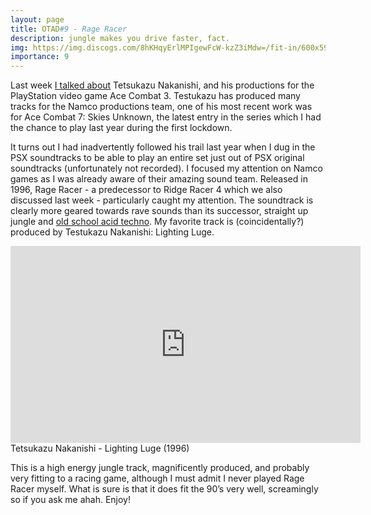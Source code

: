 ```yaml
---
layout: page
title: OTAD#9 - Rage Racer
description: jungle makes you drive faster, fact.
img: https://img.discogs.com/8hKHqyErlMPIgewFcW-kzZ3iMdw=/fit-in/600x597/filters:strip_icc():format(jpeg):mode_rgb():quality(90)/discogs-images/R-4750987-1374785077-8804.jpeg.jpg
importance: 9
---
```


Last week [I talked about](/music/8_otad/) Tetsukazu Nakanishi, and his productions for the PlayStation video game Ace Combat 3. Testukazu has produced many tracks for the Namco productions team, one of his most recent work was for Ace Combat 7: Skies Unknown, the latest entry in the series which I had the chance to play last year during the first lockdown.

It turns out I had inadvertently followed his trail last year when I dug in the PSX soundtracks to be able to play an entire set just out of PSX original soundtracks (unfortunately not recorded). I focused my attention on Namco games as I was already aware of their amazing sound team. Released in 1996, Rage Racer - a predecessor to Ridge Racer 4 which we also discussed last week - particularly caught my attention. The soundtrack is clearly more geared towards rave sounds than its successor, straight up jungle and [old school acid techno](https://youtu.be/8jmqVbcZjE8). My favorite track is (coincidentally?) produced by Testukazu Nakanishi: Lighting Luge.

<div style="text-align: center;"> <iframe width="560" height="315" src="https://www.youtube.com/embed/WgEb_6xKkQo" frameborder="0" allow="accelerometer; autoplay; encrypted-media; gyroscope; picture-in-picture" allowfullscreen></iframe> </div>

<div class="caption">
    Tetsukazu Nakanishi - Lighting Luge (1996)
</div>

This is a high energy jungle track, magnificently produced, and probably very fitting to a racing game, although I must admit I never played Rage Racer myself. What is sure is that it does fit the 90’s very well, screamingly so if you ask me ahah. Enjoy!
